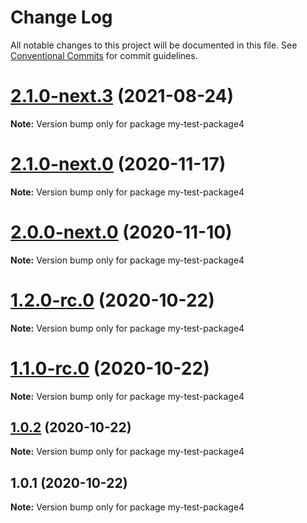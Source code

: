 # Change Log

All notable changes to this project will be documented in this file.
See [Conventional Commits](https://conventionalcommits.org) for commit guidelines.

# [2.1.0-next.3](https://github.com/vladar/lerna-repo/compare/my-test-package4@2.1.0-next.2...my-test-package4@2.1.0-next.3) (2021-08-24)

**Note:** Version bump only for package my-test-package4






# [2.1.0-next.0](https://github.com/vladar/lerna-repo/compare/my-test-package4@2.0.0-next.0...my-test-package4@2.1.0-next.0) (2020-11-17)

**Note:** Version bump only for package my-test-package4






# [2.0.0-next.0](https://github.com/vladar/lerna-repo/compare/my-test-package4@1.2.0-rc.0...my-test-package4@2.0.0-next.0) (2020-11-10)

**Note:** Version bump only for package my-test-package4






# [1.2.0-rc.0](https://github.com/vladar/lerna-repo/compare/my-test-package4@1.0.2...my-test-package4@1.2.0-rc.0) (2020-10-22)

**Note:** Version bump only for package my-test-package4





# [1.1.0-rc.0](https://github.com/vladar/lerna-repo/compare/my-test-package4@1.0.2...my-test-package4@1.1.0-rc.0) (2020-10-22)

**Note:** Version bump only for package my-test-package4






## [1.0.2](https://github.com/vladar/lerna-repo/compare/my-test-package4@1.0.1...my-test-package4@1.0.2) (2020-10-22)

**Note:** Version bump only for package my-test-package4





## 1.0.1 (2020-10-22)

**Note:** Version bump only for package my-test-package4
